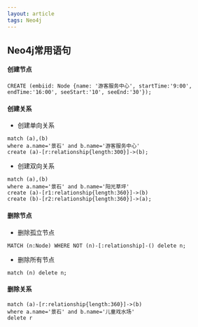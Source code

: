 ```yaml
---
layout: article
tags: Neo4j
---
```

## Neo4j常用语句

#### 创建节点

``` CQL
CREATE (embiid: Node {name: '游客服务中心', startTime:'9:00', endTime:'16:00', seeStart:'10', seeEnd:'30'});
```

<!--more-->

#### 创建关系

- 创建单向关系

```CQL
match (a),(b)
where a.name='景石' and b.name='游客服务中心'
create (a)-[r:relationship{length:300}]->(b);
```

- 创建双向关系

```CQL
match (a),(b)
where a.name='景石' and b.name='阳光草坪'
create (a)-[r1:relationship{length:360}]->(b)
create (b)-[r2:relationship{length:360}]->(a);
```

#### 删除节点

- 删除孤立节点

```CQL
MATCH (n:Node) WHERE NOT (n)-[:relationship]-() delete n;
```

- 删除所有节点

```CQL
match (n) delete n;
```

#### 删除关系

```CQL
match (a)-[r:relationship{length:360}]->(b)
where a.name='景石' and b.name='儿童戏水场'
delete r
```

